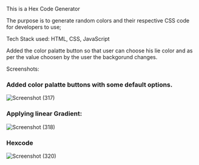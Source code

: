 This is a Hex Code Generator

The purpose is to generate random colors and their respective CSS code for developers to use;


Tech Stack used: HTML, CSS, JavaScript


Added the color palatte button so that user can choose his lie color and as per the value choosen by the user the backgorund changes.


Screenshots:

### Added color palatte buttons with some default  options.

![Screenshot (317)](https://user-images.githubusercontent.com/80022302/215042505-f32155a9-1d46-4e44-9eb4-b9266ab445c7.png)

### Applying linear Gradient:

![Screenshot (318)](https://user-images.githubusercontent.com/80022302/215042771-5fdd376a-891e-4655-9b55-a6b9dcaf77de.png)


### Hexcode 

![Screenshot (320)](https://user-images.githubusercontent.com/80022302/215043124-55a3caf7-39b5-49b7-83fd-52068c71580a.png)






